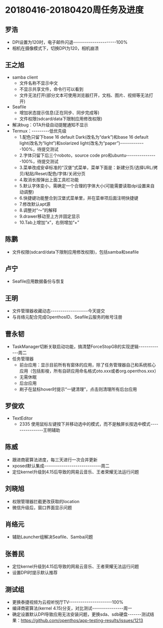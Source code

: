 # 20180416-20180420周任务及进度

## 罗浩
- DPI设置为120时，电子邮件闪退----------------------100%
- 相机在摄像模式下，切换DPI为120，相机崩溃

## 王之旭
- samba client
   - 文件名称不显示中文
   - 不显示共享文件，命令行可以看到
   - 文件无法打开(部分文本可使用浏览器打开，文档、图片、视频等无法打开)
- Seafile
   - 增加状态提示信息(正在同步、同步完成等)
   - 文件权限(sdcard/data下限制应用修改权限)
- 解决bug：OTA升级自动提醒通知不显示
- Termux：---------低优先级
   - 1.配色只留下base 16 default Dark(改名为“dark”)和base 16 default light(改名为“light”)和solarized light(改名为“paper”)-------------100%，待提交测试
   - 2.字体只留下后三个roboto，source code pro和ubuntu----------------100%，待提交测试
   - 3.菜单改成安卓标准的“汉堡”式菜单，菜单下面是：新建分页/选择URL/拷贝/粘贴/Reset/配色/字体/关闭分页
   - 4.取消长按弹出上面工具栏功能
   - 5.默认字体变小，需确定一个合理的字体大小(可能需要读取dpi设置来自动调整)
   - 6.快捷键功能整合到汉堡式菜单里，并在菜单项后面注明快捷键
   - 7.修改默认apt源
   - 8.调整对“～”的解释
   - 9.drawer移动至上方并固定显示
   - 10.Tab上增加“x”，右侧增加“+”

## 陈鹏
- 文件权限(sdcard/data下限制应用修改权限)，包括samba和seafile

## 卢宁
- Seafile应用数据备份与恢复

## 王明
- 文件管理器收藏动态-------------------今天提交
- 与肖络元配合完成OpenthosID、Seafile云服务的帐号注册

## 曹永韧
- TaskManager切断关联启动功能，搞清楚ForceStopGB的实现逻辑-------------周二
- 任务管理器
   - 前台应用：显示目前所有有窗体的应用，除了任务管理器自己和系统核心应用（包括影梭，所有自研应用命名格式oto.xxx或者org.openthos.xxx）
   - 无需休眠
   - 后台应用
   - 刷子在鼠标hover时提示“一键清理”，点击则清理所有后台应用

## 罗俊欢
- TextEditor
   - 2335 使用鼠标左键按下并移动选中的模式，而不是触屏长按选中模式----------------王明辅助

## 陈威
- 跟进商密算法进度，每三天进行一次合并更新
- xposed默认集成-----------------------------周二
- 定位kernel升级到4.15后导致的网易云音乐、王者荣耀无法运行问题

## 刘晓旭
- 权限管理器拦截更改获取的location
- 微信升级后，窗口界面显示问题

## 肖络元
- 辅助Launcher组解决Seafile、Samba问题

## 张善民
- 定位kernel升级到4.15后导致的网易云音乐、王者荣耀无法运行问题
- 设置DPI时提示默认推荐

## 测试组
- 更换泰捷视频为云视听悦厅TV----------------------100%
- 编译商密算法(kernel 4.15)分支，对比测试----------------周一
- 确定设置默认DPI导致应用无法安装问题，更换sda、sdb硬盘-------测试结果：https://github.com/openthos/app-testing-results/issues/1213
